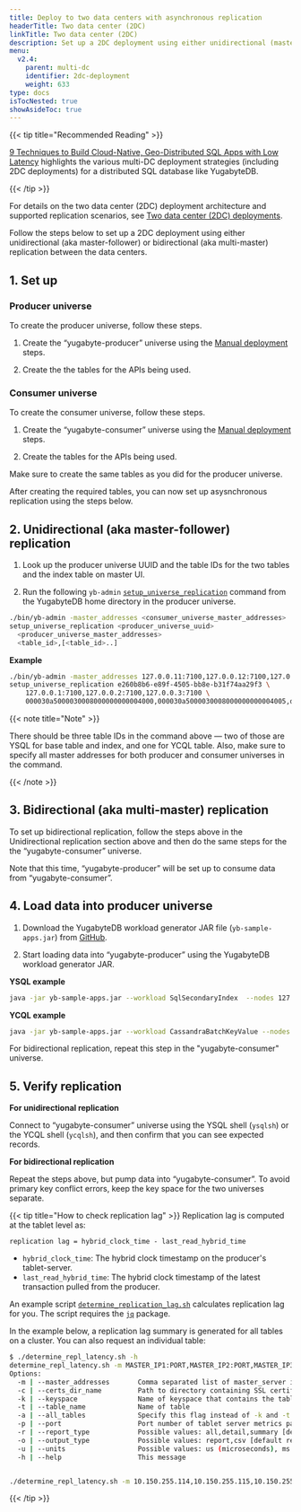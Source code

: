 ```yaml
---
title: Deploy to two data centers with asynchronous replication
headerTitle: Two data center (2DC)
linkTitle: Two data center (2DC)
description: Set up a 2DC deployment using either unidirectional (master-follower) or bidirectional (multi-master) replication between the data centers.
menu:
  v2.4:
    parent: multi-dc
    identifier: 2dc-deployment
    weight: 633
type: docs
isTocNested: true
showAsideToc: true
---
```



{{< tip title="Recommended Reading" >}}

[9 Techniques to Build Cloud-Native, Geo-Distributed SQL Apps with Low Latency](https://blog.yugabyte.com/9-techniques-to-build-cloud-native-geo-distributed-sql-apps-with-low-latency/) highlights the various multi-DC deployment strategies (including 2DC deployments) for a distributed SQL database like YugabyteDB.

{{< /tip >}}

For details on the two data center (2DC) deployment architecture and supported replication scenarios, see [Two data center (2DC) deployments](../../../architecture/2dc-deployments).

Follow the steps below to set up a 2DC deployment using either unidirectional (aka master-follower) or bidirectional (aka multi-master) replication between the data centers.

## 1. Set up

### Producer universe

To create the producer universe, follow these steps.

1. Create the “yugabyte-producer” universe using the [Manual deployment](../../manual-deployment) steps.

2. Create the the tables for the APIs being used.

### Consumer universe

To create the consumer universe, follow these steps.

1. Create the “yugabyte-consumer” universe using the [Manual deployment](../../manual-deployment) steps.

2. Create the tables for the APIs being used.

Make sure to create the same tables as you did for the producer universe.

After creating the required tables, you can now set up asysnchronous replication using the steps below.

## 2. Unidirectional (aka master-follower) replication

1. Look up the producer universe UUID and the table IDs for the two tables and the index table on master UI.

2. Run the following `yb-admin` [`setup_universe_replication`](../../../admin/yb-admin/#setup-universe-replication) command from the YugabyteDB home directory in the producer universe.

```sh
./bin/yb-admin -master_addresses <consumer_universe_master_addresses>
setup_universe_replication <producer_universe_uuid>
  <producer_universe_master_addresses>
  <table_id>,[<table_id>..]
```

**Example**

```sh
./bin/yb-admin -master_addresses 127.0.0.11:7100,127.0.0.12:7100,127.0.0.13:7100 \
setup_universe_replication e260b8b6-e89f-4505-bb8e-b31f74aa29f3 \
	127.0.0.1:7100,127.0.0.2:7100,127.0.0.3:7100 \
	000030a5000030008000000000004000,000030a5000030008000000000004005,dfef757c415c4b2cacc9315b8acb539a
```

{{< note title="Note" >}}

There should be three table IDs in the command above — two of those are YSQL for base table and index, and one for YCQL table. Also, make sure to specify all master addresses for both producer and consumer universes in the command.

{{< /note >}}

## 3. Bidirectional (aka multi-master) replication

To set up bidirectional replication, follow the steps above in the Unidirectional replication section above and then do the same steps for the the “yugabyte-consumer” universe.

Note that this time, “yugabyte-producer” will be set up to consume data from “yugabyte-consumer”.

## 4. Load data into producer universe

1. Download the YugabyteDB workload generator JAR file (`yb-sample-apps.jar`) from [GitHub](https://github.com/yugabyte/yb-sample-apps).

2. Start loading data into “yugabyte-producer” using the YugabyteDB workload generator JAR.

**YSQL example**

```sh
java -jar yb-sample-apps.jar --workload SqlSecondaryIndex  --nodes 127.0.0.1:5433
```

**YCQL example**

```sh
java -jar yb-sample-apps.jar --workload CassandraBatchKeyValue --nodes 127.0.0.1:9042
```

For bidirectional replication, repeat this step in the "yugabyte-consumer" universe.

## 5. Verify replication

**For unidirectional replication**

Connect to “yugabyte-consumer” universe using the YSQL shell (`ysqlsh`) or the YCQL shell (`ycqlsh`), and then confirm that you can see expected records.

**For bidirectional replication**

Repeat the steps above, but pump data into “yugabyte-consumer”. To avoid primary key conflict errors, keep the key space for the two universes separate.


{{< tip title="How to check replication lag" >}}
Replication lag is computed at the tablet level as:

```
replication lag = hybrid_clock_time - last_read_hybrid_time
```

* `hybrid_clock_time`: The hybrid clock timestamp on the producer's tablet-server.
* `last_read_hybrid_time`: The hybrid clock timestamp of the latest transaction pulled from the producer.

An example script [`determine_replication_lag.sh`](/files/determine_replication_lag.sh) calculates replication lag for you.
The script requires the [`jq`](https://stedolan.github.io/jq/) package.

In the example below, a replication lag summary is generated for all tables on a cluster. You can also request an individual table:
```bash
$ ./determine_repl_latency.sh -h
determine_repl_latency.sh -m MASTER_IP1:PORT,MASTER_IP2:PORT,MASTER_IP3:PORT [ -c PATH_TO_SSL_CERTIFICATE ] (-k KEYSPACE -t TABLENAME | -a) [ -p PORT ] [ -r report ] [ -o output ] [ -u units ]
Options:
  -m | --master_addresses       Comma separated list of master_server ip addresses with optional port numbers [default 7100]
  -c | --certs_dir_name         Path to directory containing SSL certificates if TLS node-to-node encryption is enabled
  -k | --keyspace               Name of keyspace that contains the table that is being queried. YSQL keyspaces must be prefixed with ysql
  -t | --table_name             Name of table
  -a | --all_tables             Specify this flag instead of -k and -t if you want all tables in the universe included
  -p | --port                   Port number of tablet server metrics page [default 9000]
  -r | --report_type            Possible values: all,detail,summary [default all]
  -o | --output_type            Possible values: report,csv [default report]
  -u | --units                  Possible values: us (microseconds), ms (milliseconds) [default ms]
  -h | --help                   This message


./determine_repl_latency.sh -m 10.150.255.114,10.150.255.115,10.150.255.113
```

{{< /tip >}}
